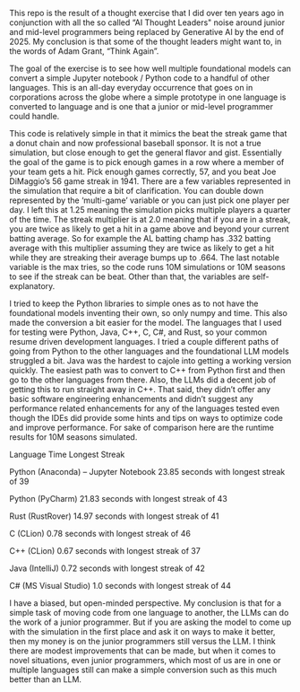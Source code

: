 This repo is the result of a thought exercise that I did over ten years ago in conjunction with all the so called “AI Thought Leaders" noise around junior and mid-level programmers being replaced by Generative AI by the end of 2025.  My conclusion is that some of the thought leaders might want to, in the words of Adam Grant, “Think Again”.  

The goal of the exercise is to see how well multiple foundational models can convert a simple Jupyter notebook / Python code to a handful of other languages. This is an all-day everyday occurrence that goes on in corporations across the globe where a simple prototype in one language is converted to language and is one that a junior or mid-level programmer could handle. 

This code is relatively simple in that it mimics the beat the streak game that a donut chain and now professional baseball sponsor. It is not a true simulation, but close enough to get the general flavor and gist.  Essentially the goal of the game is to pick enough games in a row where a member of your team gets a hit.  Pick enough games correctly, 57, and you beat Joe DiMaggio’s 56 game streak in 1941. 
There are a few variables represented in the simulation that require a bit of clarification. You can double down represented by the ‘multi-game’ variable or you can just pick one player per day. I left this at 1.25 meaning the simulation picks multiple players a quarter of the time.  The streak multiplier is at 2.0 meaning that if you are in a streak, you are twice as likely to get a hit in a game above and beyond your current batting average.  So for example the AL batting champ has .332 batting average with this multiplier assuming they are twice as likely to get a hit while they are streaking their average bumps up to .664.  The last notable variable is the max tries, so the code runs 10M simulations or 10M seasons to see if the streak can be beat. Other than that, the variables are self-explanatory. 

I tried to keep the Python libraries to simple ones as to not have the foundational models inventing their own, so only numpy and time.  This also made the conversion a bit easier for the model. The languages that I used for testing were Python, Java, C++, C, C#, and Rust, so your common resume driven development languages.  I tried a couple different paths of going from Python to the other languages and the foundational LLM models struggled a bit. Java was the hardest to cajole into getting a working version quickly. The easiest path was to convert to C++ from Python first and then go to the other languages from there. Also,  the LLMs did a decent job of getting this to run straight away in C++.  That said, they didn’t offer any basic software engineering enhancements and didn’t suggest any performance related enhancements for any of the languages tested even though the IDEs did provide some hints and tips on ways to optimize code and improve performance. 
For sake of comparison here are the runtime results for 10M seasons simulated. 

Language	Time	Longest Streak

Python (Anaconda) – Jupyter Notebook	23.85 seconds	with longest streak of 39

Python (PyCharm)	21.83 seconds	with longest streak of 43

Rust (RustRover)	14.97 seconds	with longest streak of 41

C (CLion)	0.78 seconds	with longest streak of 46

C++ (CLion)	0.67 seconds	with longest streak of 37

Java (IntelliJ)	0.72 seconds	with longest streak of 42

C#  (MS Visual Studio)	1.0 seconds	with longest streak of 44

I have a biased, but open-minded perspective. My conclusion is that for a simple task of moving code from one language to another, the LLMs can do the work of a junior programmer. But if you are asking the model to come up with the simulation in the first place and ask it on ways to make it better, then my money is on the junior programmers still versus the LLM. I think there are modest improvements that can be made, but when it comes to novel situations, even junior programmers, which most of us are in one or multiple languages still can make a simple conversion such as this much better than an LLM. 
